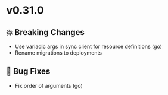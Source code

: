 # v0.31.0

## :boom: Breaking Changes

- Use variadic args in sync client for resource definitions (go)
- Rename migrations to deployments

## :bug: Bug Fixes

- Fix order of arguments (go)
